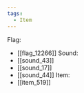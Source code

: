 ```yaml
---
tags:
  - Item
---
```

Flag:
- [[flag_12266]]
Sound:
- [[sound_43]]
- [[sound_17]]
- [[sound_44]]
Item:
- [[item_519]]
